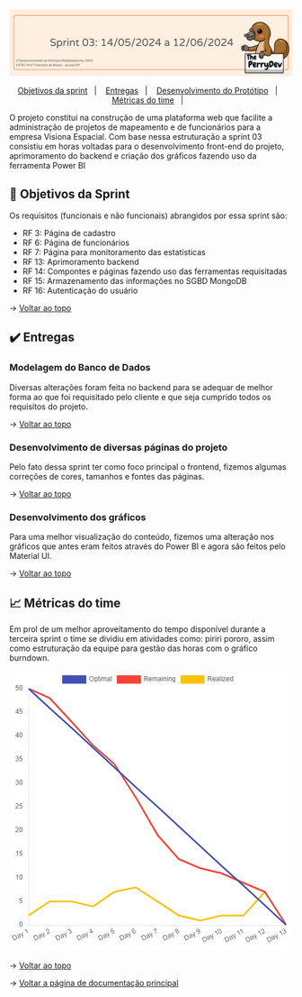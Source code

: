 <br id="topo">

<p align="center"> <img src="./Imagens_md/sp3.png" /></p>

<p align="center">
    <a href="#objetivos">Objetivos da sprint</a> &nbsp |&nbsp &nbsp
    <a href="#entregas">Entregas</a> &nbsp |&nbsp &nbsp
    <a href="#prototipo">Desenvolvimento do Protótipo</a> &nbsp |&nbsp &nbsp 
    <a href="#metricas">Métricas do time</a> &nbsp |&nbsp &nbsp
</p>


O projeto constituí na construção de uma plataforma web que facilite a administração de projetos de mapeamento e de funcionários para a empresa Visiona Espacial. Com base nessa estruturação a sprint 03 consistiu em horas voltadas para o desenvolvimento front-end do projeto, aprimoramento do backend e criação dos gráficos fazendo uso da ferramenta Power BI


<span id="objetivos">
    
## :dart: Objetivos da Sprint
Os requisitos (funcionais e não funcionais) abrangidos por essa sprint são:
- RF 3: Página de cadastro
- RF 6: Página de funcionários
- RF 7: Página para monitoramento das estatísticas
- RF 13: Aprimoramento backend
- RF 14: Compontes e páginas fazendo uso das ferramentas requisitadas
- RF 15: Armazenamento das informações no SGBD MongoDB
- RF 16: Autenticação do usuário



→ [Voltar ao topo](#topo)


<span id="entregas">
        
## :heavy_check_mark: Entregas

### Modelagem do Banco de Dados

Diversas alterações foram feita no backend para se adequar de melhor forma ao que foi requisitado pelo cliente e que seja cumprido todos os requisitos do projeto.


→ [Voltar ao topo](#topo)

### Desenvolvimento de diversas páginas do projeto

Pelo fato dessa sprint ter como foco principal o frontend, fizemos algumas correções de cores, tamanhos e fontes das páginas.


→ [Voltar ao topo](#topo)

### Desenvolvimento dos gráficos

Para uma melhor visualização do conteúdo, fizemos uma alteração nos gráficos que antes eram feitos através do Power BI e agora são feitos pelo Material UI.


→ [Voltar ao topo](#topo)


 <span id="metricas">
     
## :chart_with_upwards_trend: Métricas do time
Em prol de um melhor aproveitamento do tempo disponível durante a terceira sprint o time se dividiu em atividades como: piriri pororo, assim como estruturação da equipe para gestão das horas com o gráfico burndown.
    
<p align="center"><img src="./Imagens_md/burndownsp2.png" /></p>
    


→ [Voltar ao topo](#topo)

→ [Voltar a página de documentação principal](https://github.com/ThePerryDev/visiona-documentation/tree/main?tab=readme-ov-file)
